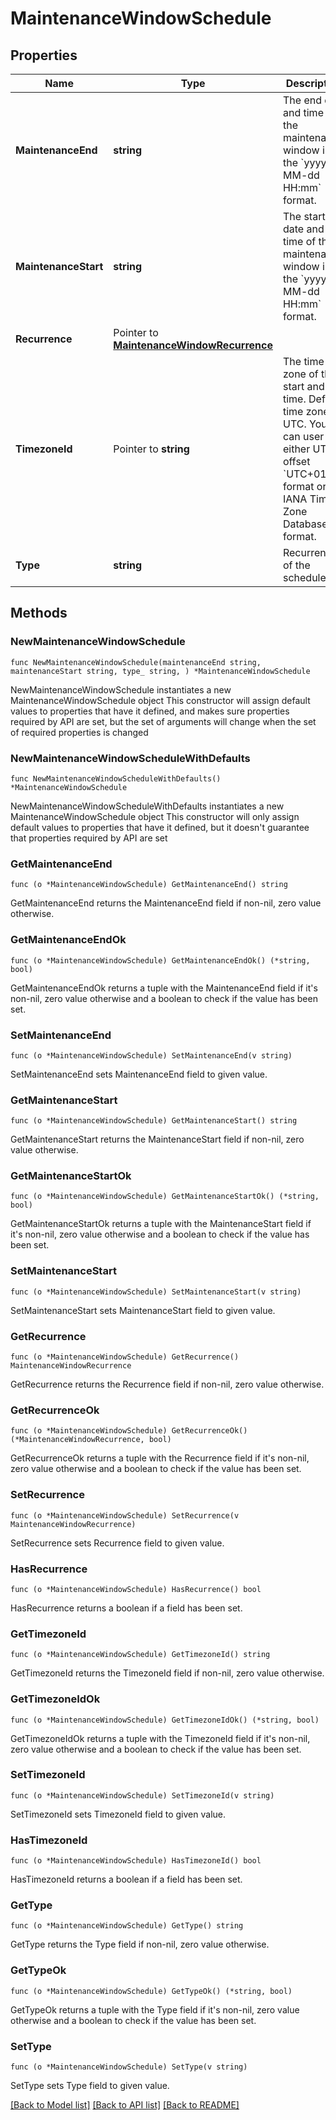 # MaintenanceWindowSchedule

## Properties

Name | Type | Description | Notes
------------ | ------------- | ------------- | -------------
**MaintenanceEnd** | **string** | The end date and time of the maintenance window in the &#x60;yyyy-MM-dd HH:mm&#x60; format. | 
**MaintenanceStart** | **string** | The start date and time of the maintenance window in the &#x60;yyyy-MM-dd HH:mm&#x60; format. | 
**Recurrence** | Pointer to [**MaintenanceWindowRecurrence**](MaintenanceWindowRecurrence.md) |  | [optional] 
**TimezoneId** | Pointer to **string** | The time zone of the start and end time. Default time zone is UTC.    You can user either UTC offset &#x60;UTC+01:00&#x60; format or the IANA Time Zone Database format. | [optional] 
**Type** | **string** | Recurrence of the schedule. | 

## Methods

### NewMaintenanceWindowSchedule

`func NewMaintenanceWindowSchedule(maintenanceEnd string, maintenanceStart string, type_ string, ) *MaintenanceWindowSchedule`

NewMaintenanceWindowSchedule instantiates a new MaintenanceWindowSchedule object
This constructor will assign default values to properties that have it defined,
and makes sure properties required by API are set, but the set of arguments
will change when the set of required properties is changed

### NewMaintenanceWindowScheduleWithDefaults

`func NewMaintenanceWindowScheduleWithDefaults() *MaintenanceWindowSchedule`

NewMaintenanceWindowScheduleWithDefaults instantiates a new MaintenanceWindowSchedule object
This constructor will only assign default values to properties that have it defined,
but it doesn't guarantee that properties required by API are set

### GetMaintenanceEnd

`func (o *MaintenanceWindowSchedule) GetMaintenanceEnd() string`

GetMaintenanceEnd returns the MaintenanceEnd field if non-nil, zero value otherwise.

### GetMaintenanceEndOk

`func (o *MaintenanceWindowSchedule) GetMaintenanceEndOk() (*string, bool)`

GetMaintenanceEndOk returns a tuple with the MaintenanceEnd field if it's non-nil, zero value otherwise
and a boolean to check if the value has been set.

### SetMaintenanceEnd

`func (o *MaintenanceWindowSchedule) SetMaintenanceEnd(v string)`

SetMaintenanceEnd sets MaintenanceEnd field to given value.


### GetMaintenanceStart

`func (o *MaintenanceWindowSchedule) GetMaintenanceStart() string`

GetMaintenanceStart returns the MaintenanceStart field if non-nil, zero value otherwise.

### GetMaintenanceStartOk

`func (o *MaintenanceWindowSchedule) GetMaintenanceStartOk() (*string, bool)`

GetMaintenanceStartOk returns a tuple with the MaintenanceStart field if it's non-nil, zero value otherwise
and a boolean to check if the value has been set.

### SetMaintenanceStart

`func (o *MaintenanceWindowSchedule) SetMaintenanceStart(v string)`

SetMaintenanceStart sets MaintenanceStart field to given value.


### GetRecurrence

`func (o *MaintenanceWindowSchedule) GetRecurrence() MaintenanceWindowRecurrence`

GetRecurrence returns the Recurrence field if non-nil, zero value otherwise.

### GetRecurrenceOk

`func (o *MaintenanceWindowSchedule) GetRecurrenceOk() (*MaintenanceWindowRecurrence, bool)`

GetRecurrenceOk returns a tuple with the Recurrence field if it's non-nil, zero value otherwise
and a boolean to check if the value has been set.

### SetRecurrence

`func (o *MaintenanceWindowSchedule) SetRecurrence(v MaintenanceWindowRecurrence)`

SetRecurrence sets Recurrence field to given value.

### HasRecurrence

`func (o *MaintenanceWindowSchedule) HasRecurrence() bool`

HasRecurrence returns a boolean if a field has been set.

### GetTimezoneId

`func (o *MaintenanceWindowSchedule) GetTimezoneId() string`

GetTimezoneId returns the TimezoneId field if non-nil, zero value otherwise.

### GetTimezoneIdOk

`func (o *MaintenanceWindowSchedule) GetTimezoneIdOk() (*string, bool)`

GetTimezoneIdOk returns a tuple with the TimezoneId field if it's non-nil, zero value otherwise
and a boolean to check if the value has been set.

### SetTimezoneId

`func (o *MaintenanceWindowSchedule) SetTimezoneId(v string)`

SetTimezoneId sets TimezoneId field to given value.

### HasTimezoneId

`func (o *MaintenanceWindowSchedule) HasTimezoneId() bool`

HasTimezoneId returns a boolean if a field has been set.

### GetType

`func (o *MaintenanceWindowSchedule) GetType() string`

GetType returns the Type field if non-nil, zero value otherwise.

### GetTypeOk

`func (o *MaintenanceWindowSchedule) GetTypeOk() (*string, bool)`

GetTypeOk returns a tuple with the Type field if it's non-nil, zero value otherwise
and a boolean to check if the value has been set.

### SetType

`func (o *MaintenanceWindowSchedule) SetType(v string)`

SetType sets Type field to given value.



[[Back to Model list]](../README.md#documentation-for-models) [[Back to API list]](../README.md#documentation-for-api-endpoints) [[Back to README]](../README.md)


